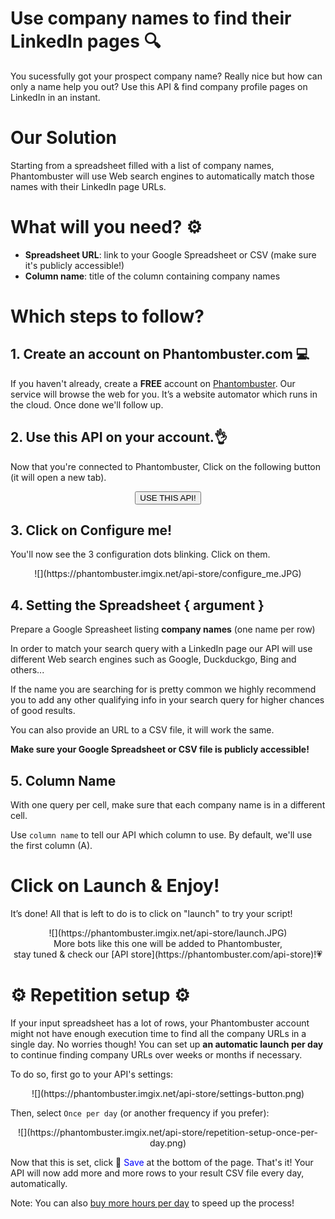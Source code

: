 # Use company names to find their LinkedIn pages 🔍

You sucessfully got your prospect company name? Really nice but how can only a name help you out? Use this API & find company profile pages on LinkedIn in an instant.

# Our Solution
Starting from a spreadsheet filled with a list of company names, Phantombuster will use Web search engines to automatically match those names with their LinkedIn page URLs.

# What will you need? ⚙️ 
- **Spreadsheet URL**: link to your Google Spreadsheet or CSV (make sure it's publicly accessible!)
- **Column name**: title of the column containing company names

# Which steps to follow?
## 1. Create an account on Phantombuster.com 💻
If you haven't already, create a **FREE** account on [Phantombuster](https://phantombuster.com/register). Our service will browse the web for you. It’s a website automator which runs in the cloud. Once done we'll follow up.


## 2. Use this API on your account.👌
Now that you're connected to Phantombuster, Click on the following button (it will open a new tab).

<center><button type="button" class="btn btn-warning callToAction" onclick="useThisApi()">USE THIS API!</button></center>

## 3. Click on Configure me!
You'll now see the 3 configuration dots blinking. Click on them.

<center>![](https://phantombuster.imgix.net/api-store/configure_me.JPG)</center>

## 4. Setting the Spreadsheet { argument }
Prepare a Google Spreasheet listing **company names** (one name per row)

In order to match your search query with a LinkedIn page our API will use different Web search engines such as Google, Duckduckgo, Bing and others...

If the name you are searching for is pretty common we highly recommend you to add any other qualifying info in your search query for higher chances of good results.

You can also provide an URL to a CSV file, it will work the same.

**Make sure your Google Spreadsheet or CSV file is publicly accessible!**

## 5. Column Name

With one query per cell, make sure that each company name is in a different cell.

Use `column name` to tell our API which column to use. By default, we'll use the first column (A).

# Click on Launch & Enjoy!
It’s done! All that is left to do is to click on "launch" to try your script!
<center>![](https://phantombuster.imgix.net/api-store/launch.JPG)</center>

<center>More bots like this one will be added to Phantombuster,</center>
<center>stay tuned & check our [API store](https://phantombuster.com/api-store)!💗</center>

# ⚙️️ Repetition setup ⚙️

If your input spreadsheet has a lot of rows, your Phantombuster account might not have enough execution time to find all the company URLs in a single day. No worries though! You can set up **an automatic launch per day** to continue finding company URLs over weeks or months if necessary.

To do so, first go to your API's settings:

<center>![](https://phantombuster.imgix.net/api-store/settings-button.png)</center>

Then, select `Once per day` (or another frequency if you prefer):

<center>![](https://phantombuster.imgix.net/api-store/repetition-setup-once-per-day.png)</center>

Now that this is set, click 💾 <span style="color:blue">Save</span> at the bottom of the page. That's it! Your API will now add more and more rows to your result CSV file every day, automatically.

Note: You can also [buy more hours per day](https://phantombuster.com/upgrade) to speed up the process!
